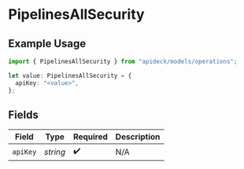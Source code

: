 # PipelinesAllSecurity

## Example Usage

```typescript
import { PipelinesAllSecurity } from "apideck/models/operations";

let value: PipelinesAllSecurity = {
  apiKey: "<value>",
};
```

## Fields

| Field              | Type               | Required           | Description        |
| ------------------ | ------------------ | ------------------ | ------------------ |
| `apiKey`           | *string*           | :heavy_check_mark: | N/A                |